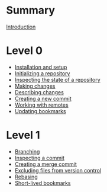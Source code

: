 # Summary

[Introduction](./introduction.md)

# Level 0

- [Installation and setup](./install.md)
- [Initializing a repository](./initialize.md)
- [Inspecting the state of a repository](./jj_log.md)
- [Making changes](./making_changes.md)
- [Describing changes](./describe.md)
- [Creating a new commit](./create_commit.md)
- [Working with remotes](./remotes.md)
- [Updating bookmarks](./update_bookmark.md)

# Level 1

- [Branching](./branching.md)
- [Inspecting a commit](./inspect.md)
- [Creating a merge commit](./merge.md)
- [Excluding files from version control](./gitignore.md)
- [Rebasing](./rebase.md)
- [Short-lived bookmarks](./short_lived_bookmarks.md) <!-- jj git push -c @- -->

<!-- # Level 2 -->
<!-- problem solving -->

<!-- - [history navigation]() -->
<!-- - [conflict resolution]() -->
<!-- - [restore]() -->
<!-- - [op log]() -->

<!-- # Level 3 -->
<!-- history rewirting -->

<!-- - [edit & squash]() -->

<!-- # Level 4 -->
<!-- everything else a Jujutsu expert should know -->

<!-- - [absorb]() -->
<!-- - [megamerge]() -->
<!-- - [configuration (aliases (tug))]() -->
<!-- - [bookmark tracking]() -->
<!-- - [revsets]() -->
<!-- - [merkle trees]() -->

<!-- # Level 5 -->
<!-- situational topics -->

<!-- - [tags]() -->
<!-- - [submodules]() -->
<!-- - [workspaces]() -->
